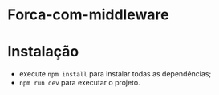 # Forca-com-middleware

# Instalação
* execute `npm install` para instalar todas as dependências;
* `npm run dev` para executar o projeto.

